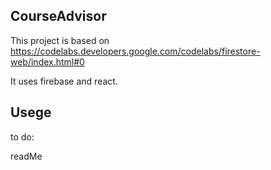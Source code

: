 ## CourseAdvisor

This project is based on https://codelabs.developers.google.com/codelabs/firestore-web/index.html#0

It uses firebase and react.

## Usege

to do:

readMe
